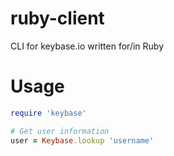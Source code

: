 # ruby-client

CLI for keybase.io written for/in Ruby

# Usage

```ruby
require 'keybase'

# Get user information
user = Keybase.lookup 'username'
```